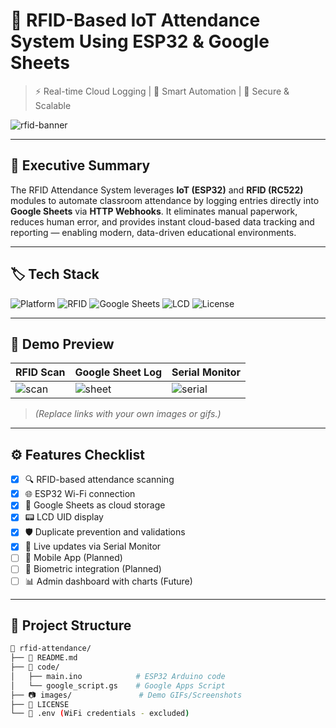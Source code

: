 # 📡 RFID-Based IoT Attendance System Using ESP32 & Google Sheets  
> ⚡️ Real-time Cloud Logging | 🧠 Smart Automation | 🔐 Secure & Scalable

![rfid-banner](https://your-image-link/banner.png)

---

## 🚀 Executive Summary

The RFID Attendance System leverages **IoT (ESP32)** and **RFID (RC522)** modules to automate classroom attendance by logging entries directly into **Google Sheets** via **HTTP Webhooks**. It eliminates manual paperwork, reduces human error, and provides instant cloud-based data tracking and reporting — enabling modern, data-driven educational environments.

---

## 🏷️ Tech Stack

![Platform](https://img.shields.io/badge/platform-ESP32-blue.svg)
![RFID](https://img.shields.io/badge/module-RC522-orange.svg)
![Google Sheets](https://img.shields.io/badge/database-Google%20Sheets-green.svg)
![LCD](https://img.shields.io/badge/display-16x4%20I2C-lightgrey.svg)
![License](https://img.shields.io/badge/license-MIT-yellow.svg)

---

## 📸 Demo Preview

| RFID Scan | Google Sheet Log | Serial Monitor |
|-----------|------------------|----------------|
| ![scan](https://your-image-link/scan.gif) | ![sheet](https://your-image-link/sheet.gif) | ![serial](https://your-image-link/serial.gif) |

> *(Replace links with your own images or gifs.)*

---

## ⚙️ Features Checklist

- [x] 🔍 RFID-based attendance scanning
- [x] 🌐 ESP32 Wi-Fi connection
- [x] 📄 Google Sheets as cloud storage
- [x] 📟 LCD UID display
- [x] 🛡️ Duplicate prevention and validations
- [x] 🔔 Live updates via Serial Monitor
- [ ] 📲 Mobile App (Planned)
- [ ] 🔐 Biometric integration (Planned)
- [ ] 📊 Admin dashboard with charts (Future)

---

## 📂 Project Structure

```bash
📁 rfid-attendance/
├── 📄 README.md
├── 🧠 code/
│   ├── main.ino            # ESP32 Arduino code
│   └── google_script.gs    # Google Apps Script
├── 📷 images/               # Demo GIFs/Screenshots
├── 📄 LICENSE
└── 📄 .env (WiFi credentials - excluded)
